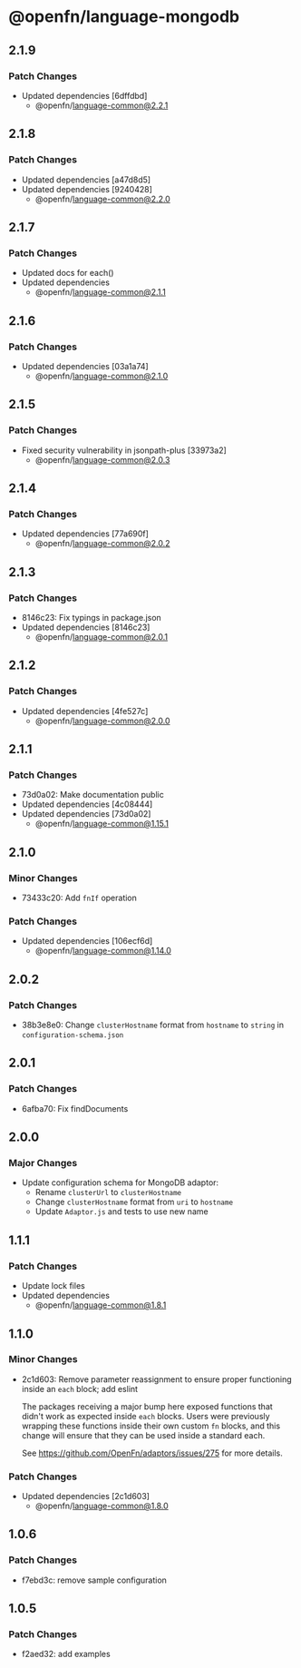 # @openfn/language-mongodb

## 2.1.9

### Patch Changes

- Updated dependencies [6dffdbd]
  - @openfn/language-common@2.2.1

## 2.1.8

### Patch Changes

- Updated dependencies [a47d8d5]
- Updated dependencies [9240428]
  - @openfn/language-common@2.2.0

## 2.1.7

### Patch Changes

- Updated docs for each()
- Updated dependencies
  - @openfn/language-common@2.1.1

## 2.1.6

### Patch Changes

- Updated dependencies [03a1a74]
  - @openfn/language-common@2.1.0

## 2.1.5

### Patch Changes

- Fixed security vulnerability in jsonpath-plus [33973a2]
  - @openfn/language-common@2.0.3

## 2.1.4

### Patch Changes

- Updated dependencies [77a690f]
  - @openfn/language-common@2.0.2

## 2.1.3

### Patch Changes

- 8146c23: Fix typings in package.json
- Updated dependencies [8146c23]
  - @openfn/language-common@2.0.1

## 2.1.2

### Patch Changes

- Updated dependencies [4fe527c]
  - @openfn/language-common@2.0.0

## 2.1.1

### Patch Changes

- 73d0a02: Make documentation public
- Updated dependencies [4c08444]
- Updated dependencies [73d0a02]
  - @openfn/language-common@1.15.1

## 2.1.0

### Minor Changes

- 73433c20: Add `fnIf` operation

### Patch Changes

- Updated dependencies [106ecf6d]
  - @openfn/language-common@1.14.0

## 2.0.2

### Patch Changes

- 38b3e8e0: Change `clusterHostname` format from `hostname` to `string` in
  `configuration-schema.json`

## 2.0.1

### Patch Changes

- 6afba70: Fix findDocuments

## 2.0.0

### Major Changes

- Update configuration schema for MongoDB adaptor:
  - Rename `clusterUrl` to `clusterHostname`
  - Change `clusterHostname` format from `uri` to `hostname`
  - Update `Adaptor.js` and tests to use new name

## 1.1.1

### Patch Changes

- Update lock files
- Updated dependencies
  - @openfn/language-common@1.8.1

## 1.1.0

### Minor Changes

- 2c1d603: Remove parameter reassignment to ensure proper functioning inside an
  `each` block; add eslint

  The packages receiving a major bump here exposed functions that didn't work as
  expected inside `each` blocks. Users were previously wrapping these functions
  inside their own custom `fn` blocks, and this change will ensure that they can
  be used inside a standard each.

  See https://github.com/OpenFn/adaptors/issues/275 for more details.

### Patch Changes

- Updated dependencies [2c1d603]
  - @openfn/language-common@1.8.0

## 1.0.6

### Patch Changes

- f7ebd3c: remove sample configuration

## 1.0.5

### Patch Changes

- f2aed32: add examples

